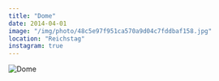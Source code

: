 ```yaml
---
title: "Dome"
date: 2014-04-01
image: "/img/photo/48c5e97f951ca570a9d04c7fddbaf158.jpg"
location: "Reichstag"
instagram: true
---
```


![Dome](/img/photo/48c5e97f951ca570a9d04c7fddbaf158.jpg)
